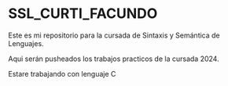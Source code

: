 # SSL_CURTI_FACUNDO

Este es mi repositorio para la cursada de Sintaxis y Semántica de Lenguajes.

Aqui serán pusheados los trabajos practicos de la cursada 2024.

Estare trabajando con lenguaje C

